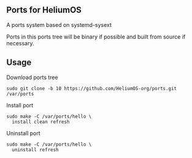 ## Ports for HeliumOS

A ports system based on systemd-sysext

Ports in this ports tree will be binary if possible and built from source if necessary.

## Usage

Download ports tree

```shell
sudo git clone -b 10 https://github.com/HeliumOS-org/ports.git /var/ports
```

Install port
```
sudo make -C /var/ports/hello \
  install clean refresh
```

Uninstall port
```
sudo make -C /var/ports/hello \
  uninstall refresh
```
